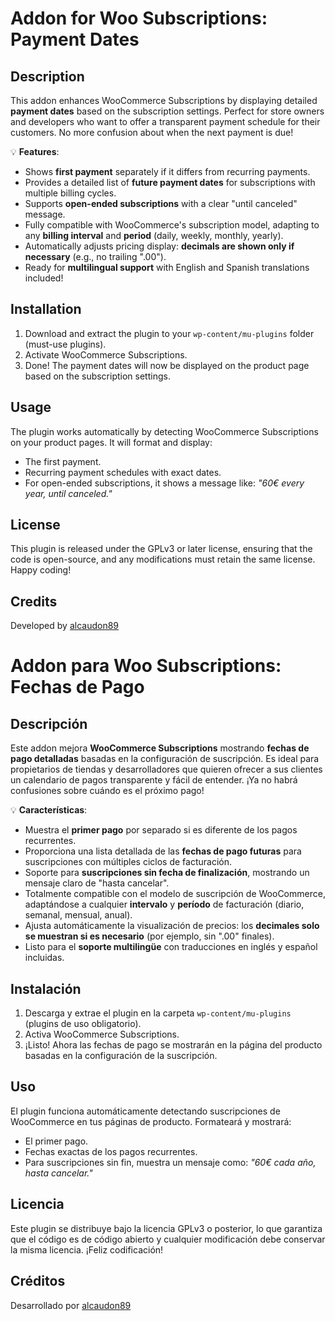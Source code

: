 # Addon for Woo Subscriptions: Payment Dates

## Description
This addon enhances WooCommerce Subscriptions by displaying detailed **payment dates** based on the subscription settings. Perfect for store owners and developers who want to offer a transparent payment schedule for their customers. No more confusion about when the next payment is due!

💡 **Features**:
- Shows **first payment** separately if it differs from recurring payments.
- Provides a detailed list of **future payment dates** for subscriptions with multiple billing cycles.
- Supports **open-ended subscriptions** with a clear "until canceled" message.
- Fully compatible with WooCommerce's subscription model, adapting to any **billing interval** and **period** (daily, weekly, monthly, yearly).
- Automatically adjusts pricing display: **decimals are shown only if necessary** (e.g., no trailing ".00").
- Ready for **multilingual support** with English and Spanish translations included!

## Installation
1. Download and extract the plugin to your `wp-content/mu-plugins` folder (must-use plugins).
2. Activate WooCommerce Subscriptions.
3. Done! The payment dates will now be displayed on the product page based on the subscription settings.

## Usage
The plugin works automatically by detecting WooCommerce Subscriptions on your product pages. It will format and display:
- The first payment.
- Recurring payment schedules with exact dates.
- For open-ended subscriptions, it shows a message like: _"60€ every year, until canceled."_

## License
This plugin is released under the GPLv3 or later license, ensuring that the code is open-source, and any modifications must retain the same license. Happy coding!

## Credits
Developed by [alcaudon89](https://davidrd.es/)

# Addon para Woo Subscriptions: Fechas de Pago

## Descripción
Este addon mejora **WooCommerce Subscriptions** mostrando **fechas de pago detalladas** basadas en la configuración de suscripción. Es ideal para propietarios de tiendas y desarrolladores que quieren ofrecer a sus clientes un calendario de pagos transparente y fácil de entender. ¡Ya no habrá confusiones sobre cuándo es el próximo pago!

💡 **Características**:
- Muestra el **primer pago** por separado si es diferente de los pagos recurrentes.
- Proporciona una lista detallada de las **fechas de pago futuras** para suscripciones con múltiples ciclos de facturación.
- Soporte para **suscripciones sin fecha de finalización**, mostrando un mensaje claro de "hasta cancelar".
- Totalmente compatible con el modelo de suscripción de WooCommerce, adaptándose a cualquier **intervalo** y **período** de facturación (diario, semanal, mensual, anual).
- Ajusta automáticamente la visualización de precios: los **decimales solo se muestran si es necesario** (por ejemplo, sin ".00" finales).
- Listo para el **soporte multilingüe** con traducciones en inglés y español incluidas.

## Instalación
1. Descarga y extrae el plugin en la carpeta `wp-content/mu-plugins` (plugins de uso obligatorio).
2. Activa WooCommerce Subscriptions.
3. ¡Listo! Ahora las fechas de pago se mostrarán en la página del producto basadas en la configuración de la suscripción.

## Uso
El plugin funciona automáticamente detectando suscripciones de WooCommerce en tus páginas de producto. Formateará y mostrará:
- El primer pago.
- Fechas exactas de los pagos recurrentes.
- Para suscripciones sin fin, muestra un mensaje como: _"60€ cada año, hasta cancelar."_

## Licencia
Este plugin se distribuye bajo la licencia GPLv3 o posterior, lo que garantiza que el código es de código abierto y cualquier modificación debe conservar la misma licencia. ¡Feliz codificación!

## Créditos
Desarrollado por [alcaudon89](https://davidrd.es/)
